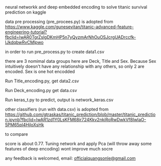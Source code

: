 neural networkk and deep embedded encoding to solve titanic survival prediction on kaggle

data pre processing (pre_procees.py) is adopted from 
https://www.kaggle.com/gunesevitan/titanic-advanced-feature-engineering-tutorial?fbclid=IwAR0TgrZslgDKmHP5n7yQyzmArNhOuOSJcrgUADrccfk-lJkdqbwRvCMlpwo

in order to run pre_process.py to create data1.csv

there are 3 nomimal data groups here are Deck, Title and Sex. Because Sex intuitively doesn't have any relationship with any others, so only 2 are encoded. Sex is one hot encodded

Run Title_encoding.py, get data2.csv

Run Deck_encoding.py get data.csv

Run keras_t.py to predict, output is network_keras.csv

other classifiers (run with data.csv) is adopted from 
https://github.com/gtraskas/titanic_prediction/blob/master/titanic_prediction.ipynb?fbclid=IwAR1zd1Y0LsKFM68ir724Kkv2nkiRoRwDwkVf8IwIaO-5PM65pl4HjloXsHk

to compare

score is about 0.77. Tuning network and apply Pca (will throw away some features of deep encoding) wont improve much socre

any feedback is welcomed, email: officialquangsonle@gmail.com
